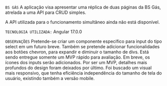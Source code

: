 `BS GÁS`
A aplicação visa apresentar uma réplica de duas páginas da BS Gás, atrelada a uma API para CRUD simples.

A API utilizada para o funcionamento simultâneo ainda não está disponível.

`TECNOLOGIA UTILIZADA:`
Angular 17.0.0

`OBSERVAÇÕES`
Pretende-se criar um componente específico para input do tipo select em um futuro breve. 
Também se pretende adicionar funcionalidades aos botões chevron, para expandir e diminuir
o tamanho de divs. Está sendo entregue somente um MVP rápido para avaliação.
Em breve, os ícones dos inputs serão adicionados. Por ser um MVP, detalhes mais
profundos do design foram deixados por último.
Foi buscado um visual mais responsivo, que tenha eficiência independência do tamanho de
tela do usuário, existindo também a versão mobile.